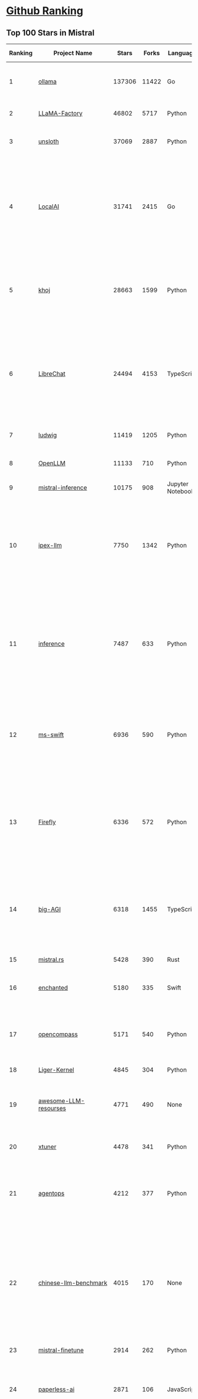 [Github Ranking](../README.md)
==========

## Top 100 Stars in Mistral

| Ranking | Project Name | Stars | Forks | Language | Open Issues | Description | Last Commit |
| ------- | ------------ | ----- | ----- | -------- | ----------- | ----------- | ----------- |
| 1 | [ollama](https://github.com/ollama/ollama) | 137306 | 11422 | Go | 1487 | Get up and running with Llama 3.3, DeepSeek-R1, Phi-4, Gemma 3, Mistral Small 3.1 and other large language models. | 2025-04-15T01:09:06Z |
| 2 | [LLaMA-Factory](https://github.com/hiyouga/LLaMA-Factory) | 46802 | 5717 | Python | 417 | Unified Efficient Fine-Tuning of 100+ LLMs & VLMs (ACL 2024) | 2025-04-14T16:41:13Z |
| 3 | [unsloth](https://github.com/unslothai/unsloth) | 37069 | 2887 | Python | 943 | Finetune Llama 4, DeepSeek-R1, Gemma 3 & Reasoning LLMs 2x faster with 70% less memory! 🦥 | 2025-04-14T21:10:05Z |
| 4 | [LocalAI](https://github.com/mudler/LocalAI) | 31741 | 2415 | Go | 423 | :robot: The free, Open Source alternative to OpenAI, Claude and others. Self-hosted and local-first. Drop-in replacement for OpenAI,  running on consumer-grade hardware. No GPU required. Runs gguf, transformers, diffusers and many more models architectures. Features: Generate Text, Audio, Video, Images, Voice Cloning, Distributed, P2P inference | 2025-04-14T21:10:17Z |
| 5 | [khoj](https://github.com/khoj-ai/khoj) | 28663 | 1599 | Python | 70 | Your AI second brain. Self-hostable. Get answers from the web or your docs. Build custom agents, schedule automations, do deep research. Turn any online or local LLM into your personal, autonomous AI (gpt, claude, gemini, llama, qwen, mistral). Get started - free. | 2025-04-15T02:49:44Z |
| 6 | [LibreChat](https://github.com/danny-avila/LibreChat) | 24494 | 4153 | TypeScript | 137 | Enhanced ChatGPT Clone: Features Agents, DeepSeek, Anthropic, AWS, OpenAI, Assistants API, Azure, Groq, o1, GPT-4o, Mistral, OpenRouter, Vertex AI, Gemini, Artifacts, AI model switching, message search, Code Interpreter, langchain, DALL-E-3, OpenAPI Actions, Functions, Secure Multi-User Auth, Presets, open-source for self-hosting. Active project. | 2025-04-15T02:41:11Z |
| 7 | [ludwig](https://github.com/ludwig-ai/ludwig) | 11419 | 1205 | Python | 40 | Low-code framework for building custom LLMs, neural networks, and other AI models | 2025-03-31T20:00:41Z |
| 8 | [OpenLLM](https://github.com/bentoml/OpenLLM) | 11133 | 710 | Python | 0 | Run any open-source LLMs, such as DeepSeek and Llama, as OpenAI compatible API endpoint in the cloud. | 2025-04-14T17:20:06Z |
| 9 | [mistral-inference](https://github.com/mistralai/mistral-inference) | 10175 | 908 | Jupyter Notebook | 123 | Official inference library for Mistral models | 2025-03-20T15:03:08Z |
| 10 | [ipex-llm](https://github.com/intel/ipex-llm) | 7750 | 1342 | Python | 1122 | Accelerate local LLM inference and finetuning (LLaMA, Mistral, ChatGLM, Qwen, DeepSeek, Mixtral, Gemma, Phi, MiniCPM, Qwen-VL, MiniCPM-V, etc.) on Intel XPU (e.g., local PC with iGPU and NPU, discrete GPU such as Arc, Flex and Max); seamlessly integrate with llama.cpp, Ollama, HuggingFace, LangChain, LlamaIndex, vLLM, DeepSpeed, Axolotl, etc. | 2025-04-15T03:13:12Z |
| 11 | [inference](https://github.com/xorbitsai/inference) | 7487 | 633 | Python | 166 | Replace OpenAI GPT with another LLM in your app by changing a single line of code. Xinference gives you the freedom to use any LLM you need. With Xinference, you're empowered to run inference with any open-source language models, speech recognition models, and multimodal models, whether in the cloud, on-premises, or even on your laptop. | 2025-04-14T10:42:46Z |
| 12 | [ms-swift](https://github.com/modelscope/ms-swift) | 6936 | 590 | Python | 554 | Use PEFT or Full-parameter to CPT/SFT/DPO/GRPO 500+ LLMs (Qwen2.5, Llama4, InternLM3, GLM4, Mistral, Yi1.5, DeepSeek-R1, ...) and 200+ MLLMs (Qwen2.5-VL, Qwen2.5-Omni, Qwen2-Audio, Ovis2, InternVL3, Llava, MiniCPM-V-2.6, GLM4v, Xcomposer2.5, DeepSeek-VL2, Phi4, GOT-OCR2, ...). | 2025-04-15T02:08:34Z |
| 13 | [Firefly](https://github.com/yangjianxin1/Firefly) | 6336 | 572 | Python | 204 | Firefly: 大模型训练工具，支持训练Qwen2.5、Qwen2、Yi1.5、Phi-3、Llama3、Gemma、MiniCPM、Yi、Deepseek、Orion、Xverse、Mixtral-8x7B、Zephyr、Mistral、Baichuan2、Llma2、Llama、Qwen、Baichuan、ChatGLM2、InternLM、Ziya2、Vicuna、Bloom等大模型 | 2024-10-24T02:27:42Z |
| 14 | [big-AGI](https://github.com/enricoros/big-AGI) | 6318 | 1455 | TypeScript | 236 | AI suite powered by state-of-the-art models and providing advanced AI/AGI functions. It features AI personas, AGI functions, multi-model chats, text-to-image, voice, response streaming, code highlighting and execution, PDF import, presets for developers, much more. Deploy on-prem or in the cloud. | 2025-04-15T01:44:33Z |
| 15 | [mistral.rs](https://github.com/EricLBuehler/mistral.rs) | 5428 | 390 | Rust | 111 | Blazingly fast LLM inference. | 2025-04-14T23:31:10Z |
| 16 | [enchanted](https://github.com/gluonfield/enchanted) | 5180 | 335 | Swift | 90 | Enchanted is iOS and macOS app for chatting with private self hosted language models such as Llama2, Mistral or Vicuna using Ollama. | 2025-03-19T20:19:21Z |
| 17 | [opencompass](https://github.com/open-compass/opencompass) | 5171 | 540 | Python | 291 | OpenCompass is an LLM evaluation platform, supporting a wide range of models (Llama3, Mistral, InternLM2,GPT-4,LLaMa2, Qwen,GLM, Claude, etc) over 100+ datasets. | 2025-04-15T03:33:17Z |
| 18 | [Liger-Kernel](https://github.com/linkedin/Liger-Kernel) | 4845 | 304 | Python | 54 | Efficient Triton Kernels for LLM Training | 2025-04-12T16:44:09Z |
| 19 | [awesome-LLM-resourses](https://github.com/WangRongsheng/awesome-LLM-resourses) | 4771 | 490 | None | 0 | 🧑‍🚀 全世界最好的LLM资料总结（数据处理、模型训练、模型部署、o1 模型、MCP、小语言模型、视觉语言模型） \| Summary of the world's best LLM resources.  | 2025-04-14T10:03:54Z |
| 20 | [xtuner](https://github.com/InternLM/xtuner) | 4478 | 341 | Python | 214 | An efficient, flexible and full-featured toolkit for fine-tuning LLM (InternLM2, Llama3, Phi3, Qwen, Mistral, ...) | 2025-04-11T14:49:27Z |
| 21 | [agentops](https://github.com/AgentOps-AI/agentops) | 4212 | 377 | Python | 90 | Python SDK for AI agent monitoring, LLM cost tracking, benchmarking, and more. Integrates with most LLMs and agent frameworks including OpenAI Agents SDK, CrewAI, Langchain, Autogen, AG2, and CamelAI | 2025-04-14T19:57:03Z |
| 22 | [chinese-llm-benchmark](https://github.com/jeinlee1991/chinese-llm-benchmark) | 4015 | 170 | None | 28 | 目前已囊括213个大模型，覆盖chatgpt、gpt-4o、o3-mini、谷歌gemini、Claude3.5、智谱GLM-Zero、文心一言、qwen-max、百川、讯飞星火、商汤senseChat、minimax等商用模型， 以及DeepSeek-R1、qwq-32b、deepseek-v3、qwen2.5、llama3.3、phi-4、glm4、gemma3、mistral、书生internLM2.5等开源大模型。不仅提供能力评分排行榜，也提供所有模型的原始输出结果！ | 2025-04-09T12:27:19Z |
| 23 | [mistral-finetune](https://github.com/mistralai/mistral-finetune) | 2914 | 262 | Python | 32 | None | 2024-09-13T09:53:13Z |
| 24 | [paperless-ai](https://github.com/clusterzx/paperless-ai) | 2871 | 106 | JavaScript | 8 | An automated document analyzer for Paperless-ngx using OpenAI API, Ollama, Deepseek-r1, Azure and all OpenAI API compatible Services to automatically analyze and tag your documents. | 2025-03-21T19:24:53Z |
| 25 | [AI-Infra-from-Zero-to-Hero](https://github.com/HuaizhengZhang/AI-Infra-from-Zero-to-Hero) | 2863 | 323 | None | 12 | 🚀 Awesome System for Machine Learning ⚡️ AI System Papers and Industry Practice. ⚡️ System for Machine Learning, LLM (Large Language Model), GenAI (Generative AI). 🍻 OSDI, NSDI, SIGCOMM, SoCC, MLSys, etc. 🗃️ Llama3, Mistral, etc. 🧑‍💻 Video Tutorials.  | 2024-08-14T05:12:47Z |
| 26 | [lsp-ai](https://github.com/SilasMarvin/lsp-ai) | 2682 | 94 | Rust | 31 | LSP-AI is an open-source language server that serves as a backend for AI-powered functionality, designed to assist and empower software engineers, not replace them. | 2025-01-07T22:17:38Z |
| 27 | [xTuring](https://github.com/stochasticai/xTuring) | 2642 | 205 | Python | 10 | Build, customize and control you own LLMs. From data pre-processing to fine-tuning, xTuring provides an easy way to personalize open-source LLMs. Join our discord community: https://discord.gg/TgHXuSJEk6 | 2024-09-23T09:40:48Z |
| 28 | [secret-llama](https://github.com/abi/secret-llama) | 2607 | 164 | TypeScript | 18 | Fully private LLM chatbot that runs entirely with a browser with no server needed. Supports Mistral and LLama 3. | 2024-06-05T02:04:17Z |
| 29 | [elia](https://github.com/darrenburns/elia) | 2111 | 130 | Python | 12 | A snappy, keyboard-centric terminal user interface for interacting with large language models. Chat with ChatGPT, Claude, Llama 3, Phi 3, Mistral, Gemma and more. | 2024-10-10T19:12:52Z |
| 30 | [maid](https://github.com/Mobile-Artificial-Intelligence/maid) | 1970 | 212 | Dart | 10 | Maid is a cross-platform Flutter app for interfacing with GGUF / llama.cpp models locally, and with Ollama and OpenAI models remotely.  | 2025-04-15T02:54:59Z |
| 31 | [OnnxStream](https://github.com/vitoplantamura/OnnxStream) | 1933 | 89 | C++ | 55 | Lightweight inference library for ONNX files, written in C++. It can run Stable Diffusion XL 1.0 on a RPI Zero 2 (or in 298MB of RAM) but also Mistral 7B on desktops and servers. ARM, x86, WASM, RISC-V supported. Accelerated by XNNPACK. | 2025-04-10T18:23:28Z |
| 32 | [floneum](https://github.com/floneum/floneum) | 1831 | 96 | Rust | 42 | Instant, controllable, local pre-trained AI models in Rust | 2025-04-14T02:43:12Z |
| 33 | [Ollamac](https://github.com/kevinhermawan/Ollamac) | 1778 | 97 | Swift | 38 | Mac app for Ollama | 2025-03-12T22:28:22Z |
| 34 | [dialoqbase](https://github.com/n4ze3m/dialoqbase) | 1750 | 275 | TypeScript | 39 | Create chatbots with ease | 2024-10-15T14:24:20Z |
| 35 | [json_repair](https://github.com/mangiucugna/json_repair) | 1738 | 84 | Python | 0 | A python module to repair invalid JSON from LLMs | 2025-04-14T07:01:55Z |
| 36 | [papersgpt-for-zotero](https://github.com/papersgpt/papersgpt-for-zotero) | 1498 | 48 | JavaScript | 40 | Zotero chat PDF with AI, DeepSeek, GPT 4.5, ChatGPT, Claude, Gemini, Llama 4 | 2025-04-06T04:05:15Z |
| 37 | [search2ai](https://github.com/fatwang2/search2ai) | 1262 | 191 | JavaScript | 18 | Help your LLMs online | 2025-02-19T16:26:01Z |
| 38 | [modelfusion](https://github.com/vercel/modelfusion) | 1251 | 89 | TypeScript | 33 | The TypeScript library for building AI applications. | 2024-07-19T15:17:19Z |
| 39 | [aws-genai-llm-chatbot](https://github.com/aws-samples/aws-genai-llm-chatbot) | 1223 | 372 | TypeScript | 22 | A modular and comprehensive solution to deploy a Multi-LLM and Multi-RAG powered chatbot (Amazon Bedrock, Anthropic, HuggingFace, OpenAI, Meta, AI21, Cohere, Mistral) using AWS CDK on AWS | 2025-04-11T14:32:05Z |
| 40 | [nextjs-ollama-llm-ui](https://github.com/jakobhoeg/nextjs-ollama-llm-ui) | 1186 | 284 | TypeScript | 13 | Fully-featured web interface for Ollama LLMs | 2025-02-04T19:07:06Z |
| 41 | [gp.nvim](https://github.com/Robitx/gp.nvim) | 1139 | 94 | Lua | 42 | Gp.nvim (GPT prompt) Neovim AI plugin: ChatGPT sessions & Instructable text/code operations & Speech to text [OpenAI, Ollama, Anthropic, ..] | 2025-04-08T21:18:30Z |
| 42 | [LLM-Prompt-Library](https://github.com/abilzerian/LLM-Prompt-Library) | 1102 | 116 | Python | 0 | Comprehensive prompt library for various LLMs + scripts & tools. Suitable for models from Deepseek, OpenAI, Claude, Meta, Mistral, Google, Grok, and others. | 2025-04-11T00:29:53Z |
| 43 | [poe-api-wrapper](https://github.com/snowby666/poe-api-wrapper) | 1075 | 141 | Python | 27 | 👾 A Python API wrapper for Poe.com. With this, you will have free access to GPT-4, Claude, Llama, Gemini, Mistral and more! 🚀 | 2025-03-07T20:07:31Z |
| 44 | [chatd](https://github.com/BruceMacD/chatd) | 1025 | 71 | JavaScript | 26 | Chat with your documents using local AI | 2024-07-06T01:21:36Z |
| 45 | [BaseAI](https://github.com/LangbaseInc/BaseAI) | 1004 | 87 | TypeScript | 4 | BaseAI — The Web AI Framework. The easiest way to build serverless autonomous AI agents with memory. Start building local-first, agentic pipes, tools, and memory. Deploy serverless with one command. | 2025-02-25T11:30:28Z |
| 46 | [RisuAI](https://github.com/kwaroran/RisuAI) | 973 | 167 | TypeScript | 64 | Make your own story. User-friendly software for LLM roleplaying | 2025-04-14T08:15:37Z |
| 47 | [graphrag-local-ollama](https://github.com/TheAiSingularity/graphrag-local-ollama) | 957 | 155 | Python | 44 | Local models support for Microsoft's graphrag using ollama (llama3, mistral, gemma2 phi3)- LLM & Embedding extraction | 2024-09-30T02:43:30Z |
| 48 | [ai-dev-gallery](https://github.com/microsoft/ai-dev-gallery) | 942 | 115 | C# | 48 | An open-source project for Windows developers to learn how to add AI with local models and APIs to Windows apps. | 2025-04-11T05:35:45Z |
| 49 | [generative-ai-use-cases](https://github.com/aws-samples/generative-ai-use-cases) | 939 | 221 | TypeScript | 45 | Application implementation with business use cases for safely utilizing generative AI in business operations | 2025-04-15T02:10:29Z |
| 50 | [witsy](https://github.com/nbonamy/witsy) | 915 | 66 | TypeScript | 5 | Witsy: desktop AI assistant | 2025-04-15T00:50:26Z |
| 51 | [tt-metal](https://github.com/tenstorrent/tt-metal) | 817 | 149 | C++ | 2256 | :metal: TT-NN operator library, and TT-Metalium low level kernel programming model. | 2025-04-15T03:03:01Z |
| 52 | [MixtralKit](https://github.com/open-compass/MixtralKit) | 768 | 80 | Python | 12 | A toolkit for inference and evaluation of 'mixtral-8x7b-32kseqlen' from Mistral AI | 2023-12-15T19:10:55Z |
| 53 | [web-llm-chat](https://github.com/mlc-ai/web-llm-chat) | 714 | 120 | TypeScript | 9 | Chat with AI large language models running natively in your browser. Enjoy private, server-free, seamless AI conversations. | 2025-01-29T19:23:34Z |
| 54 | [mistral-common](https://github.com/mistralai/mistral-common) | 712 | 79 | Python | 17 | None | 2025-03-19T22:27:53Z |
| 55 | [fine-tune-mistral](https://github.com/abacaj/fine-tune-mistral) | 709 | 64 | Python | 3 | Fine-tune mistral-7B on 3090s, a100s, h100s | 2023-10-11T17:25:59Z |
| 56 | [Hexabot](https://github.com/Hexastack/Hexabot) | 703 | 125 | TypeScript | 110 | Hexabot is an open-source AI chatbot / agent builder. It allows you to create and manage multi-channel and multilingual chatbots / agents with ease.  | 2025-04-14T17:02:34Z |
| 57 | [ComfyUI-IF_AI_tools](https://github.com/if-ai/ComfyUI-IF_AI_tools) | 623 | 48 | Python | 50 | ComfyUI-IF_AI_tools is a set of custom nodes for ComfyUI that allows you to generate prompts using a local Large Language Model (LLM) via Ollama. This tool enables you to enhance your image generation workflow by leveraging the power of language models. | 2025-03-09T09:11:32Z |
| 58 | [parrot.nvim](https://github.com/frankroeder/parrot.nvim) | 588 | 36 | Lua | 6 | parrot.nvim 🦜 - the plugin that brings stochastic parrots to Neovim. | 2025-04-14T21:39:18Z |
| 59 | [client-python](https://github.com/mistralai/client-python) | 582 | 117 | Python | 13 | Python client library for Mistral AI platform | 2025-03-26T15:19:38Z |
| 60 | [llm-finetuning](https://github.com/modal-labs/llm-finetuning) | 579 | 89 | Python | 3 | Guide for fine-tuning Llama/Mistral/CodeLlama models and more | 2024-08-28T10:44:08Z |
| 61 | [Owl](https://github.com/OwlAIProject/Owl) | 577 | 56 | Python | 6 | A personal wearable AI that runs locally | 2024-03-17T06:37:26Z |
| 62 | [mistral](https://github.com/stanford-crfm/mistral) | 571 | 52 | Python | 18 | Mistral: A strong, northwesterly wind: Framework for transparent and accessible large-scale language model training, built with Hugging Face 🤗  Transformers. | 2023-11-10T02:55:18Z |
| 63 | [BambooAI](https://github.com/pgalko/BambooAI) | 552 | 54 | Python | 11 | A Python library powered by Language Models (LLMs) for conversational data discovery and analysis. | 2025-03-02T07:52:21Z |
| 64 | [ai-commits-intellij-plugin](https://github.com/Blarc/ai-commits-intellij-plugin) | 548 | 42 | Kotlin | 18 | AI Commits for IntelliJ based IDEs/Android Studio. | 2025-04-14T04:18:44Z |
| 65 | [llmcord](https://github.com/jakobdylanc/llmcord) | 523 | 104 | Python | 2 | Make Discord your LLM frontend ● Supports any OpenAI compatible API (Ollama, LM Studio, vLLM, OpenRouter, xAI, Mistral, Groq and more) | 2025-04-14T18:07:15Z |
| 66 | [rag-chatbot](https://github.com/datvodinh/rag-chatbot) | 509 | 75 | Python | 7 |  Chat with multiple PDFs locally | 2024-10-11T04:30:01Z |
| 67 | [helix](https://github.com/helixml/helix) | 488 | 48 | Go | 124 | 🧬 Helix is a private GenAI stack for building AI applications with declarative pipelines, knowledge (RAG), API bindings, and first-class testing. | 2025-04-12T08:48:10Z |
| 68 | [embedJs](https://github.com/llm-tools/embedJs) | 486 | 56 | TypeScript | 19 | A NodeJS RAG framework to easily work with LLMs and embeddings | 2025-02-14T10:53:44Z |
| 69 | [ollama-voice-mac](https://github.com/apeatling/ollama-voice-mac) | 475 | 55 | Python | 8 | Mac compatible Ollama Voice | 2024-03-26T14:49:04Z |
| 70 | [aikit](https://github.com/sozercan/aikit) | 443 | 39 | Go | 20 | 🏗️ Fine-tune, build, and deploy open-source LLMs easily! | 2025-04-14T02:59:08Z |
| 71 | [obsidian-bmo-chatbot](https://github.com/longy2k/obsidian-bmo-chatbot) | 440 | 60 | TypeScript | 46 | Generate and brainstorm ideas while creating your notes using Large Language Models (LLMs) from Ollama, LM Studio, Anthropic, Google Gemini, Mistral AI, OpenAI, and more for Obsidian. | 2024-09-12T04:07:29Z |
| 72 | [mlx-llm](https://github.com/riccardomusmeci/mlx-llm) | 437 | 30 | Python | 0 | Large Language Models (LLMs) applications and tools running on Apple Silicon in real-time with Apple MLX. | 2025-01-29T07:13:07Z |
| 73 | [LESS](https://github.com/princeton-nlp/LESS) | 431 | 43 | Jupyter Notebook | 16 | [ICML 2024] LESS: Selecting Influential Data for Targeted Instruction Tuning | 2024-10-20T03:11:58Z |
| 74 | [DevoxxGenieIDEAPlugin](https://github.com/devoxx/DevoxxGenieIDEAPlugin) | 428 | 48 | Java | 43 | DevoxxGenie is a plugin for IntelliJ IDEA that uses local LLM's (Ollama, LMStudio, GPT4All, Jan and Llama.cpp) and Cloud based LLMs to help review, test, explain your project code. | 2025-04-14T17:38:08Z |
| 75 | [bolna](https://github.com/voxos-ai/bolna) | 418 | 112 | Python | 28 | End-to-end platform for building voice first multimodal agents | 2024-10-28T05:40:38Z |
| 76 | [xllm](https://github.com/bobazooba/xllm) | 400 | 21 | Python | 6 | 🦖 X—LLM: Cutting Edge & Easy LLM Finetuning | 2024-01-17T16:43:39Z |
| 77 | [ai_automation_suggester](https://github.com/ITSpecialist111/ai_automation_suggester) | 380 | 14 | Python | 9 | This custom Home Assistant integration automatically scans your entities, detects new devices, and uses AI (via cloud and local APIs) to suggest tailored automations. It supports multiple AI providers, including OpenAI, Anthropic, Google, Groq, LocalAI, Mistral and Ollama. The integration provides automation suggestions via HASS notifications | 2025-03-29T15:39:20Z |
| 78 | [fltr](https://github.com/moritztng/fltr) | 377 | 8 | Rust | 1 | Like grep but for natural language questions. Based on Mistral 7B or Mixtral 8x7B. | 2024-03-13T11:39:01Z |
| 79 | [GPTPortal](https://github.com/Zaki-1052/GPTPortal) | 369 | 67 | JavaScript | 2 | A feature-rich portal to chat with GPT-4, Claude, Gemini, Mistral, & OpenAI Assistant APIs via a lightweight Node.js web app; supports customizable multimodality for voice, images, & files. | 2025-03-07T19:37:35Z |
| 80 | [airunner](https://github.com/Capsize-Games/airunner) | 360 | 33 | Python | 30 | A privacy focused, local-first, multi-modal inference engine and agent platform for running LLMs, image generation, speech processing, and tool-based automation | 2025-04-15T03:12:01Z |
| 81 | [edgen](https://github.com/edgenai/edgen) | 357 | 16 | Rust | 23 | ⚡  Edgen: Local, private GenAI server alternative to OpenAI. No GPU required. Run AI models locally: LLMs (Llama2, Mistral, Mixtral...), Speech-to-text (whisper) and many others. | 2024-05-23T14:21:38Z |
| 82 | [NeuralFlow](https://github.com/valine/NeuralFlow) | 354 | 16 | Python | 4 | Visualize the intermediate output of Mistral 7B | 2025-01-22T11:25:17Z |
| 83 | [KVQuant](https://github.com/SqueezeAILab/KVQuant) | 340 | 30 | Python | 14 | [NeurIPS 2024] KVQuant: Towards 10 Million Context Length LLM Inference with KV Cache Quantization | 2024-08-13T11:19:28Z |
| 84 | [LLaMa2lang](https://github.com/AI-Commandos/LLaMa2lang) | 301 | 34 | Python | 0 | Convenience scripts to finetune (chat-)LLaMa3 and other models for any language | 2024-06-17T14:00:13Z |
| 85 | [mistral](https://github.com/openstack/mistral) | 292 | 119 | Python | 0 | Workflow Service for OpenStack. Mirror of code maintained at opendev.org. | 2025-04-02T10:50:48Z |
| 86 | [simple-openai](https://github.com/sashirestela/simple-openai) | 291 | 38 | Java | 6 | A Java library to use the OpenAI Api in the simplest possible way. | 2025-04-05T05:36:07Z |
| 87 | [OllamaKit](https://github.com/kevinhermawan/OllamaKit) | 290 | 32 | Swift | 4 | Ollama client for Swift | 2025-03-09T22:20:34Z |
| 88 | [NanoDL](https://github.com/HMUNACHI/NanoDL) | 286 | 10 | Python | 2 | A Jax-based library for designing and training small transformers. | 2024-08-28T21:24:22Z |
| 89 | [yalm](https://github.com/andrewkchan/yalm) | 282 | 29 | C++ | 1 | Yet Another Language Model: LLM inference in C++/CUDA, no libraries except for I/O | 2025-01-15T07:22:42Z |
| 90 | [llm-mistral-invoice-cpu](https://github.com/katanaml/llm-mistral-invoice-cpu) | 266 | 62 | Python | 0 | Data extraction with LLM on CPU | 2024-03-26T05:44:59Z |
| 91 | [aicommit2](https://github.com/tak-bro/aicommit2) | 264 | 23 | TypeScript | 8 | A Reactive CLI that generates git commit messages with Ollama, ChatGPT, Gemini, Claude, Mistral and other AI | 2025-04-03T07:17:57Z |
| 92 | [Heat](https://github.com/nathanborror/Heat) | 264 | 18 | Swift | 4 | An LLM agnostic desktop and mobile client. | 2025-04-05T19:03:11Z |
| 93 | [ai-playground](https://github.com/rokbenko/ai-playground) | 262 | 66 | Python | 0 | Code from tutorials presented on the "Code AI with Rok" YouTube channel | 2025-04-11T11:38:38Z |
| 94 | [unsaged](https://github.com/jorge-menjivar/unsaged) | 256 | 77 | TypeScript | 15 | Open source chat kit engineered for seamless interaction with AI models. | 2025-02-25T18:02:25Z |
| 95 | [inferflow](https://github.com/inferflow/inferflow) | 242 | 25 | C++ | 8 | Inferflow is an efficient and highly configurable inference engine for large language models (LLMs). | 2024-03-15T06:52:33Z |
| 96 | [END-TO-END-GENERATIVE-AI-PROJECTS](https://github.com/GURPREETKAURJETHRA/END-TO-END-GENERATIVE-AI-PROJECTS) | 240 | 73 | None | 0 | End to End Generative AI Industry Projects on LLM Models with Deployment_Awesome LLM Projects | 2025-01-24T07:20:37Z |
| 97 | [ProX](https://github.com/GAIR-NLP/ProX) | 236 | 18 | Python | 1 | Offical Repo for "Programming Every Example: Lifting Pre-training Data Quality Like Experts at Scale" | 2025-02-16T07:59:43Z |
| 98 | [picollm](https://github.com/Picovoice/picollm) | 233 | 12 | Python | 0 | On-device LLM Inference Powered by X-Bit Quantization | 2025-04-10T22:22:22Z |
| 99 | [TPU-Alignment](https://github.com/Locutusque/TPU-Alignment) | 231 | 25 | Jupyter Notebook | 0 | Fully fine-tune large models like Mistral, Llama-2-13B, or Qwen-14B completely for free | 2024-10-31T20:34:59Z |
| 100 | [companion-vscode](https://github.com/quack-ai/companion-vscode) | 231 | 12 | TypeScript | 3 | VSCode extension of Quack Companion 💻 Turn your team insights into a portable plug-and-play context for code generation. Alternative to GitHub Copilot powered by OSS LLMs (Mistral, Gemma, etc.), served with Ollama. | 2024-10-01T04:06:14Z |

